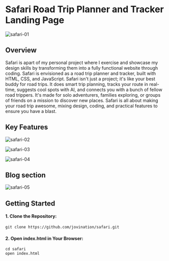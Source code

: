 <h1>Safari Road Trip Planner and Tracker Landing Page</h1>

![safari-01](https://github.com/jovination/safari/assets/79380563/bd60f3db-f9d2-4cbf-967c-0330b8e3ea09)

<h2>Overview</h2>
<p>Safari is apart of my personal project where I exercise and showcase my design skills by transforming them into a fully functional website through coding. Safari is envisioned as a road trip planner and tracker, built with HTML, CSS, and JavaScript. Safari isn't just a project; it's like your best buddy for road trips. It does smart trip planning, tracks your route in real-time, suggests cool spots with AI, and connects you with a bunch of fellow road trippers. It's made for solo adventurers, families exploring, or groups of friends on a mission to discover new places. Safari is all about making your road trip awesome, mixing design, coding, and practical features to ensure you have a blast.</p>
<h2>Key Features</h2>

![safari-02](https://github.com/jovination/safari/assets/79380563/03a4a78a-25cd-40e6-9d47-729c954ee794)


![safari-03](https://github.com/jovination/safari/assets/79380563/774d1f10-866f-46fe-b693-fb392135e923)


![safari-04](https://github.com/jovination/safari/assets/79380563/2e199240-50b4-4e18-a0a0-25d0908f17ca)

<h2>Blog section</h2>

![safari-05](https://github.com/jovination/safari/assets/79380563/c841aed1-9d46-4bfd-aeb7-cb191457c87e)

<h2>Getting Started</h2>
<h4>1. Clone the Repository:</h4>

```shell
git clone https://github.com/jovination/safari.git

```
<h4>2. Open index.html in Your Browser:</h4>

```shell
cd safari
open index.html
````

